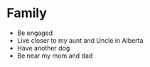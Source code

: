 # Family 
- Be engaged
- Live closer to my aunt and Uncle in Alberta
- Have another dog
- Be near my mom and dad 

<img scr= "https://upload.wikimedia.org/wikipedia/commons/a/a5/Lake_Louise%2C_Alberta%2C_Canada%2C_Banff_National_Park._View_from_above.jpg" height= 250px/>

